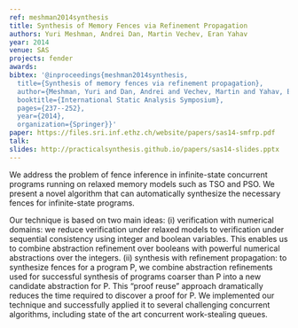 ```yaml
---
ref: meshman2014synthesis
title: Synthesis of Memory Fences via Refinement Propagation 
authors: Yuri Meshman, Andrei Dan, Martin Vechev, Eran Yahav          
year: 2014
venue: SAS
projects: fender
awards:
bibtex: '@inproceedings{meshman2014synthesis,
  title={Synthesis of memory fences via refinement propagation},
  author={Meshman, Yuri and Dan, Andrei and Vechev, Martin and Yahav, Eran},
  booktitle={International Static Analysis Symposium},
  pages={237--252},
  year={2014},
  organization={Springer}}'
paper: https://files.sri.inf.ethz.ch/website/papers/sas14-smfrp.pdf
talk: 
slides: http://practicalsynthesis.github.io/papers/sas14-slides.pptx
---
```


We address the problem of fence inference in infinite-state concurrent programs running on relaxed memory models such as TSO and PSO. We present a novel algorithm that can automatically synthesize the necessary fences for infinite-state programs.

Our technique is based on two main ideas: (i) verification with numerical domains: we reduce verification under relaxed models to verification under sequential consistency using integer and boolean variables. This enables us to combine abstraction refinement over booleans with powerful numerical abstractions over the integers. (ii) synthesis with refinement propagation: to synthesize fences for a program P, we combine abstraction refinements used for successful synthesis of programs coarser than P into a new candidate abstraction for P. This “proof reuse” approach dramatically reduces the time required to discover a proof for P. We implemented our technique and successfully applied it to several challenging concurrent algorithms, including state of the art concurrent work-stealing queues.
